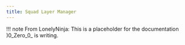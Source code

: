 ```yaml
---
title: Squad Layer Manager
---
```


!!! note
    From LonelyNinja: This is a placeholder for the documentation )0_Zero_0_ is writing.